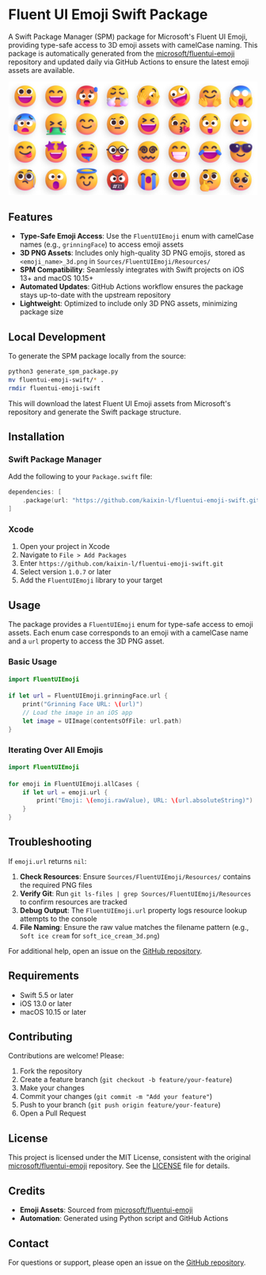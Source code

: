 # Fluent UI Emoji Swift Package

A Swift Package Manager (SPM) package for Microsoft's Fluent UI Emoji, providing type-safe access to 3D emoji assets with camelCase naming. This package is automatically generated from the [microsoft/fluentui-emoji](https://github.com/microsoft/fluentui-emoji) repository and updated daily via GitHub Actions to ensure the latest emoji assets are available.

![Fluent UI Emoji Banner](art/readme_banner.webp)

## Features

- **Type-Safe Emoji Access**: Use the `FluentUIEmoji` enum with camelCase names (e.g., `grinningFace`) to access emoji assets
- **3D PNG Assets**: Includes only high-quality 3D PNG emojis, stored as `<emoji_name>_3d.png` in `Sources/FluentUIEmoji/Resources/`
- **SPM Compatibility**: Seamlessly integrates with Swift projects on iOS 13+ and macOS 10.15+
- **Automated Updates**: GitHub Actions workflow ensures the package stays up-to-date with the upstream repository
- **Lightweight**: Optimized to include only 3D PNG assets, minimizing package size

## Local Development

To generate the SPM package locally from the source:

```bash
python3 generate_spm_package.py
mv fluentui-emoji-swift/* .
rmdir fluentui-emoji-swift
```

This will download the latest Fluent UI Emoji assets from Microsoft's repository and generate the Swift package structure.

## Installation

### Swift Package Manager

Add the following to your `Package.swift` file:

```swift
dependencies: [
    .package(url: "https://github.com/kaixin-l/fluentui-emoji-swift.git", from: "1.0.7")
]
```

### Xcode

1. Open your project in Xcode
2. Navigate to `File > Add Packages`
3. Enter `https://github.com/kaixin-l/fluentui-emoji-swift.git`
4. Select version `1.0.7` or later
5. Add the `FluentUIEmoji` library to your target

## Usage

The package provides a `FluentUIEmoji` enum for type-safe access to emoji assets. Each enum case corresponds to an emoji with a camelCase name and a `url` property to access the 3D PNG asset.

### Basic Usage

```swift
import FluentUIEmoji

if let url = FluentUIEmoji.grinningFace.url {
    print("Grinning Face URL: \(url)")
    // Load the image in an iOS app
    let image = UIImage(contentsOfFile: url.path)
}
```

### Iterating Over All Emojis

```swift
import FluentUIEmoji

for emoji in FluentUIEmoji.allCases {
    if let url = emoji.url {
        print("Emoji: \(emoji.rawValue), URL: \(url.absoluteString)")
    }
}
```

## Troubleshooting

If `emoji.url` returns `nil`:

1. **Check Resources**: Ensure `Sources/FluentUIEmoji/Resources/` contains the required PNG files
2. **Verify Git**: Run `git ls-files | grep Sources/FluentUIEmoji/Resources` to confirm resources are tracked
3. **Debug Output**: The `FluentUIEmoji.url` property logs resource lookup attempts to the console
4. **File Naming**: Ensure the raw value matches the filename pattern (e.g., `Soft ice cream` for `soft_ice_cream_3d.png`)

For additional help, open an issue on the [GitHub repository](https://github.com/kaixin-l/fluentui-emoji-swift).

## Requirements

- Swift 5.5 or later
- iOS 13.0 or later
- macOS 10.15 or later

## Contributing

Contributions are welcome! Please:

1. Fork the repository
2. Create a feature branch (`git checkout -b feature/your-feature`)
3. Make your changes
4. Commit your changes (`git commit -m "Add your feature"`)
5. Push to your branch (`git push origin feature/your-feature`)
6. Open a Pull Request

## License

This project is licensed under the MIT License, consistent with the original [microsoft/fluentui-emoji](https://github.com/microsoft/fluentui-emoji) repository. See the [LICENSE](LICENSE) file for details.

## Credits

- **Emoji Assets**: Sourced from [microsoft/fluentui-emoji](https://github.com/microsoft/fluentui-emoji)
- **Automation**: Generated using Python script and GitHub Actions

## Contact

For questions or support, please open an issue on the [GitHub repository](https://github.com/kaixin-l/fluentui-emoji-swift).